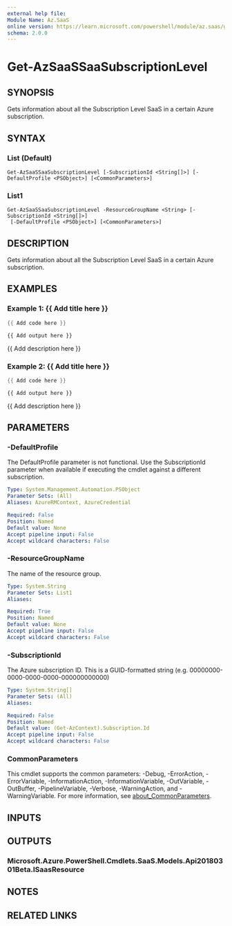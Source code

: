 ```yaml
---
external help file:
Module Name: Az.SaaS
online version: https://learn.microsoft.com/powershell/module/az.saas/get-azsaassaasubscriptionlevel
schema: 2.0.0
---
```


# Get-AzSaaSSaaSubscriptionLevel

## SYNOPSIS
Gets information about all the Subscription Level SaaS in a certain Azure subscription.

## SYNTAX

### List (Default)
```
Get-AzSaaSSaaSubscriptionLevel [-SubscriptionId <String[]>] [-DefaultProfile <PSObject>] [<CommonParameters>]
```

### List1
```
Get-AzSaaSSaaSubscriptionLevel -ResourceGroupName <String> [-SubscriptionId <String[]>]
 [-DefaultProfile <PSObject>] [<CommonParameters>]
```

## DESCRIPTION
Gets information about all the Subscription Level SaaS in a certain Azure subscription.

## EXAMPLES

### Example 1: {{ Add title here }}
```powershell
{{ Add code here }}
```

```output
{{ Add output here }}
```

{{ Add description here }}

### Example 2: {{ Add title here }}
```powershell
{{ Add code here }}
```

```output
{{ Add output here }}
```

{{ Add description here }}

## PARAMETERS

### -DefaultProfile
The DefaultProfile parameter is not functional.
Use the SubscriptionId parameter when available if executing the cmdlet against a different subscription.

```yaml
Type: System.Management.Automation.PSObject
Parameter Sets: (All)
Aliases: AzureRMContext, AzureCredential

Required: False
Position: Named
Default value: None
Accept pipeline input: False
Accept wildcard characters: False
```

### -ResourceGroupName
The name of the resource group.

```yaml
Type: System.String
Parameter Sets: List1
Aliases:

Required: True
Position: Named
Default value: None
Accept pipeline input: False
Accept wildcard characters: False
```

### -SubscriptionId
The Azure subscription ID.
This is a GUID-formatted string (e.g.
00000000-0000-0000-0000-000000000000)

```yaml
Type: System.String[]
Parameter Sets: (All)
Aliases:

Required: False
Position: Named
Default value: (Get-AzContext).Subscription.Id
Accept pipeline input: False
Accept wildcard characters: False
```

### CommonParameters
This cmdlet supports the common parameters: -Debug, -ErrorAction, -ErrorVariable, -InformationAction, -InformationVariable, -OutVariable, -OutBuffer, -PipelineVariable, -Verbose, -WarningAction, and -WarningVariable. For more information, see [about_CommonParameters](http://go.microsoft.com/fwlink/?LinkID=113216).

## INPUTS

## OUTPUTS

### Microsoft.Azure.PowerShell.Cmdlets.SaaS.Models.Api20180301Beta.ISaasResource

## NOTES

## RELATED LINKS

